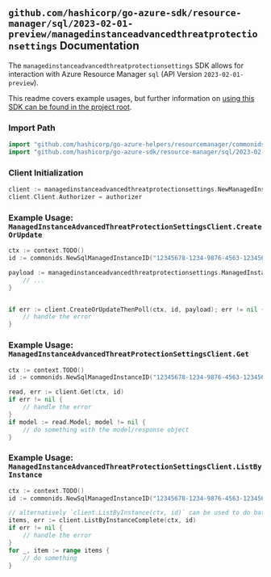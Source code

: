 
## `github.com/hashicorp/go-azure-sdk/resource-manager/sql/2023-02-01-preview/managedinstanceadvancedthreatprotectionsettings` Documentation

The `managedinstanceadvancedthreatprotectionsettings` SDK allows for interaction with Azure Resource Manager `sql` (API Version `2023-02-01-preview`).

This readme covers example usages, but further information on [using this SDK can be found in the project root](https://github.com/hashicorp/go-azure-sdk/tree/main/docs).

### Import Path

```go
import "github.com/hashicorp/go-azure-helpers/resourcemanager/commonids"
import "github.com/hashicorp/go-azure-sdk/resource-manager/sql/2023-02-01-preview/managedinstanceadvancedthreatprotectionsettings"
```


### Client Initialization

```go
client := managedinstanceadvancedthreatprotectionsettings.NewManagedInstanceAdvancedThreatProtectionSettingsClientWithBaseURI("https://management.azure.com")
client.Client.Authorizer = authorizer
```


### Example Usage: `ManagedInstanceAdvancedThreatProtectionSettingsClient.CreateOrUpdate`

```go
ctx := context.TODO()
id := commonids.NewSqlManagedInstanceID("12345678-1234-9876-4563-123456789012", "example-resource-group", "managedInstanceValue")

payload := managedinstanceadvancedthreatprotectionsettings.ManagedInstanceAdvancedThreatProtection{
	// ...
}


if err := client.CreateOrUpdateThenPoll(ctx, id, payload); err != nil {
	// handle the error
}
```


### Example Usage: `ManagedInstanceAdvancedThreatProtectionSettingsClient.Get`

```go
ctx := context.TODO()
id := commonids.NewSqlManagedInstanceID("12345678-1234-9876-4563-123456789012", "example-resource-group", "managedInstanceValue")

read, err := client.Get(ctx, id)
if err != nil {
	// handle the error
}
if model := read.Model; model != nil {
	// do something with the model/response object
}
```


### Example Usage: `ManagedInstanceAdvancedThreatProtectionSettingsClient.ListByInstance`

```go
ctx := context.TODO()
id := commonids.NewSqlManagedInstanceID("12345678-1234-9876-4563-123456789012", "example-resource-group", "managedInstanceValue")

// alternatively `client.ListByInstance(ctx, id)` can be used to do batched pagination
items, err := client.ListByInstanceComplete(ctx, id)
if err != nil {
	// handle the error
}
for _, item := range items {
	// do something
}
```
